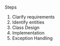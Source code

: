 Steps
1. Clarify requirements
2. Identify entities
3. Class Design
4. Implementation
5. Exception Handling